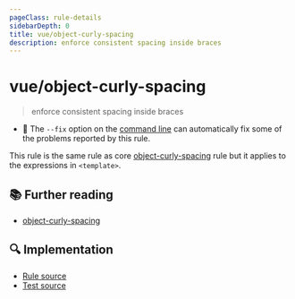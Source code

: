 ```yaml
---
pageClass: rule-details
sidebarDepth: 0
title: vue/object-curly-spacing
description: enforce consistent spacing inside braces
---
```

# vue/object-curly-spacing
> enforce consistent spacing inside braces

- :wrench: The `--fix` option on the [command line](https://eslint.org/docs/user-guide/command-line-interface#fixing-problems) can automatically fix some of the problems reported by this rule.

This rule is the same rule as core [object-curly-spacing] rule but it applies to the expressions in `<template>`.

## :books: Further reading

- [object-curly-spacing]

[object-curly-spacing]: https://eslint.org/docs/rules/object-curly-spacing

## :mag: Implementation

- [Rule source](https://github.com/vuejs/eslint-plugin-vue/blob/master/lib/rules/object-curly-spacing.js)
- [Test source](https://github.com/vuejs/eslint-plugin-vue/blob/master/tests/lib/rules/object-curly-spacing.js)
